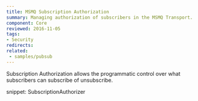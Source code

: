 ```yaml
---
title: MSMQ Subscription Authorization
summary: Managing authorization of subscribers in the MSMQ Transport.
component: Core
reviewed: 2016-11-05
tags:
- Security
redirects:
related:
 - samples/pubsub
---
```


Subscription Authorization allows the programmatic control over what subscribers can subscribe of unsubscribe.

snippet: SubscriptionAuthorizer
